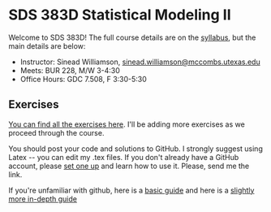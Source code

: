# SDS 383D Statistical Modeling II

Welcome to SDS 383D! The full course details are on the [syllabus](SDS383D_syllabus.pdf), but the main details are below:

- Instructor: Sinead Williamson, sinead.williamson@mccombs.utexas.edu
- Meets: BUR 228, M/W 3-4:30
- Office Hours: GDC 7.508, F 3:30-5:30

## Exercises

[You can find all the exercises here](exercises). I'll be adding more exercises as we proceed through the course.

You should post your code and solutions to GitHub. I strongly suggest using Latex -- you can edit my .tex files. If you don't already have a GitHub account, please [set one up](https://www.github.com) and learn how to use it. Please, send me the link.

If you're unfamiliar with github, here is a [basic guide](https://product.hubspot.com/blog/git-and-github-tutorial-for-beginners) and here is a [slightly more in-depth guide](https://gist.github.com/blackfalcon/8428401)

